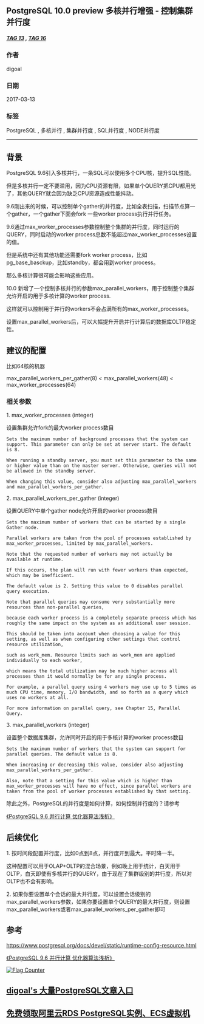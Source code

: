 ## PostgreSQL 10.0 preview 多核并行增强 - 控制集群并行度    
##### [TAG 13](../class/13.md) , [TAG 16](../class/16.md)
                                                                                            
### 作者                                                                                                                                         
digoal                                                                                       
                                                                                              
### 日期                                                                                         
2017-03-13                                                                                        
                                                                                          
### 标签                                                                                       
PostgreSQL , 多核并行 , 集群并行度 , SQL并行度 , NODE并行度       
                                                                                            
----                                                                                      
                                                                                               
## 背景        
PostgreSQL 9.6引入多核并行，一条SQL可以使用多个CPU核，提升SQL性能。    
    
但是多核并行一定不要滥用，因为CPU资源有限，如果单个QUERY把CPU都用光了，其他QUERY就会因为缺乏CPU资源造成性能抖动。    
    
9.6刚出来的时候，可以控制单个gather的并行度，比如全表扫描，扫描节点算一个gather，一个gather下面会fork 一些worker process执行并行任务。    
    
9.6通过max_worker_processes参数控制整个集群的并行度，同时运行的QUERY，同时启动的worker process总数不能超过max_worker_processes设置的值。    
    
但是系统中还有其他功能还需要fork worker process，比如pg_base_basckup，比如standby，都会用到worker process。    
    
那么多核计算很可能会影响这些应用。    
    
10.0 新增了一个控制多核并行的参数max_parallel_workers，用于控制整个集群允许开启的用于多核计算的worker process.    
    
这样就可以控制用于并行的workers不会占满所有的max_worker_processes。    
  
设置max_parallel_workers后，可以大幅提升开启并行计算后的数据库OLTP稳定性。  
    
## 建议的配置    
比如64核的机器  
  
max_parallel_workers_per_gather(8) < max_parallel_workers(48) < max_worker_processes(64)    
    
### 相关参数   
    
1\. max_worker_processes (integer)    
    
设置集群允许fork的最大worker process数目    
    
```    
Sets the maximum number of background processes that the system can support. This parameter can only be set at server start. The default is 8.    
    
When running a standby server, you must set this parameter to the same or higher value than on the master server. Otherwise, queries will not be allowed in the standby server.    
    
When changing this value, consider also adjusting max_parallel_workers and max_parallel_workers_per_gather.    
```    
    
2\. max_parallel_workers_per_gather (integer)    
    
设置QUERY中单个gather node允许开启的worker process数目    
    
```    
Sets the maximum number of workers that can be started by a single Gather node.     
    
Parallel workers are taken from the pool of processes established by max_worker_processes, limited by max_parallel_workers.     
    
Note that the requested number of workers may not actually be available at runtime.     
    
If this occurs, the plan will run with fewer workers than expected, which may be inefficient.     
    
The default value is 2. Setting this value to 0 disables parallel query execution.    
    
Note that parallel queries may consume very substantially more resources than non-parallel queries,     
    
because each worker process is a completely separate process which has roughly the same impact on the system as an additional user session.     
    
This should be taken into account when choosing a value for this setting, as well as when configuring other settings that control resource utilization,     
    
such as work_mem. Resource limits such as work_mem are applied individually to each worker,     
    
which means the total utilization may be much higher across all processes than it would normally be for any single process.     
    
For example, a parallel query using 4 workers may use up to 5 times as much CPU time, memory, I/O bandwidth, and so forth as a query which uses no workers at all.    
    
For more information on parallel query, see Chapter 15, Parallel Query.    
```    
    
3\. max_parallel_workers (integer)    
    
设置整个数据库集群，允许同时开启的用于多核计算的worker process数目    
    
```    
Sets the maximum number of workers that the system can support for parallel queries. The default value is 8.     
    
When increasing or decreasing this value, consider also adjusting max_parallel_workers_per_gather.     
    
Also, note that a setting for this value which is higher than max_worker_processes will have no effect, since parallel workers are taken from the pool of worker processes established by that setting.    
```    
      
除此之外，PostgreSQL的并行度是如何计算，如何控制并行度的？请参考    
    
[《PostgreSQL 9.6 并行计算 优化器算法浅析》](../201610/20161002_01.md)      
    
## 后续优化  
1\. 按时间段配置并行度，比如0点到8点，并行度开到最大。平时降一半。  
  
这种配置可以用于OLAP+OLTP的混合场景，例如晚上用于统计，白天用于OLTP，白天即使有多核并行的QUERY，由于现在了集群级别的并行度，所以对OLTP也不会有影响。  
  
2\. 如果你要设置单个会话的最大并行度，可以设置会话级别的max_parallel_workers参数，如果你要设置单个QUERY的最大并行度，则设置max_parallel_workers或者max_parallel_workers_per_gather即可
    
## 参考      
https://www.postgresql.org/docs/devel/static/runtime-config-resource.html    
    
[《PostgreSQL 9.6 并行计算 优化器算法浅析》](../201610/20161002_01.md)      
  
<a rel="nofollow" href="http://info.flagcounter.com/h9V1"  ><img src="http://s03.flagcounter.com/count/h9V1/bg_FFFFFF/txt_000000/border_CCCCCC/columns_2/maxflags_12/viewers_0/labels_0/pageviews_0/flags_0/"  alt="Flag Counter"  border="0"  ></a>  
  
  
  
  
  
  
## [digoal's 大量PostgreSQL文章入口](https://github.com/digoal/blog/blob/master/README.md "22709685feb7cab07d30f30387f0a9ae")
  
  
## [免费领取阿里云RDS PostgreSQL实例、ECS虚拟机](https://free.aliyun.com/ "57258f76c37864c6e6d23383d05714ea")
  
